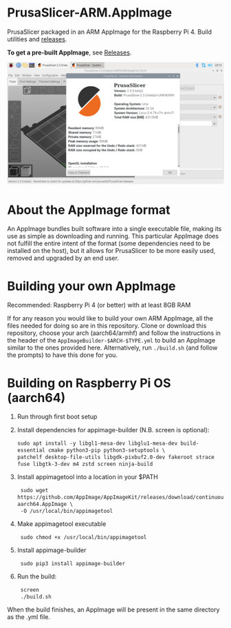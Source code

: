# PrusaSlicer-ARM.AppImage

PrusaSlicer packaged in an ARM AppImage for the Raspberry Pi 4. Build utilities and [releases](https://github.com/davidk/PrusaSlicer-ARM.AppImage/releases).

**To get a pre-built AppImage**, see [Releases](https://github.com/davidk/PrusaSlicer-ARM.AppImage/releases).

![Screenshot showing PrusaSlicer running on a Pi with system details](prusaslicer-on-pi.png)

# About the AppImage format

An AppImage bundles built software into a single executable file, making its use as simple as downloading and running. This particular AppImage does
not fulfill the entire intent of the format (some dependencies need to be installed on the host), but it allows for PrusaSlicer to be more easily 
used, removed and upgraded by an end user.

# Building your own AppImage

Recommended: Raspberry Pi 4 (or better) with at least 8GB RAM

If for any reason you would like to build your own ARM AppImage, all the files needed for doing so are in this repository. Clone or download this repository, choose your arch (aarch64/armhf) and follow the instructions in the header of the `AppImageBuilder-$ARCH-$TYPE.yml` to build an AppImage similar to the ones provided here. Alternatively, run `./build.sh` (and follow the prompts) to have this done for you.

# Building on Raspberry Pi OS (aarch64)

1. Run through first boot setup

2. Install dependencies for appimage-builder (N.B. screen is optional):

       sudo apt install -y libgl1-mesa-dev libglu1-mesa-dev build-essential cmake python3-pip python3-setuptools \
       patchelf desktop-file-utils libgdk-pixbuf2.0-dev fakeroot strace fuse libgtk-3-dev m4 zstd screen ninja-build

3. Install appimagetool into a location in your $PATH

        sudo wget https://github.com/AppImage/AppImageKit/releases/download/continuous/appimagetool-aarch64.AppImage \
        -O /usr/local/bin/appimagetool

4. Make appimagetool executable

        sudo chmod +x /usr/local/bin/appimagetool

5. Install appimage-builder

        sudo pip3 install appimage-builder

6. Run the build:

        screen
        ./build.sh

When the build finishes, an AppImage will be present in the same directory as the .yml file.
